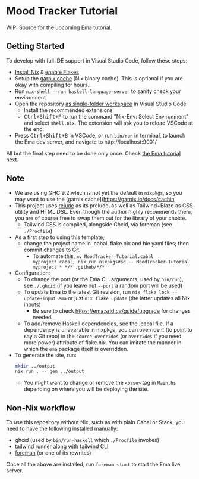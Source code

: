 # Mood Tracker Tutorial

WIP: Source for the upcoming Ema tutorial.

## Getting Started

To develop with full IDE support in Visual Studio Code, follow these steps:

- [Install Nix](https://nixos.org/download.html) & [enable Flakes](https://nixos.wiki/wiki/Flakes)
- Setup the [garnix cache](https://garnix.io/docs/caching) (Nix binary cache). This is optional if you are okay with compiling for hours.
- Run `nix-shell --run haskell-language-server` to sanity check your environment 
- Open the repository [as single-folder workspace](https://code.visualstudio.com/docs/editor/workspaces#_singlefolder-workspaces) in Visual Studio Code
    - Install the recommended extensions
    - <kbd>Ctrl+Shift+P</kbd> to run the command "Nix-Env: Select Environment" and select `shell.nix`. The extension will ask you to reload VSCode at the end.
- Press <kbd>Ctrl+Shift+B</kbd> in VSCode, or run `bin/run` in terminal, to launch the Ema dev server, and navigate to http://localhost:9001/

All but the final step need to be done only once. Check [the Ema tutorial](https://ema.srid.ca/start/tutorial) next.

## Note

- We are using GHC 9.2 which is not yet the default in `nixpkgs`, so you may want to use the [garnix cache](https://garnix.io/docs/cachin
- This project uses [relude](https://github.com/kowainik/relude) as its prelude, as well as Tailwind+Blaze as CSS utility and HTML DSL. Even though the author highly recommends them, you are of course free to swap them out for the library of your choice.
  - Tailwind CSS is compiled, alongside Ghcid, via foreman (see `./Procfile`)
- As a first step to using this template, 
  - change the project name in .cabal, flake.nix and hie.yaml files; then commit changes to Git.
      - To automate this, `mv MoodTracker-Tutorial.cabal myproject.cabal; nix run nixpkgs#sd -- MoodTracker-Tutorial myproject * */* .github/*/*`
- Configuration:
  - To change the port (or the Ema CLI arguments, used by `bin/run`), see `./.ghcid` (if you leave out `--port` a random port will be used)
  - To update Ema to the latest Git revision, run `nix flake lock --update-input ema` or just `nix flake update` (the latter updates all Nix inputs)
    - Be sure to check https://ema.srid.ca/guide/upgrade for changes needed.
  - To add/remove Haskell dependencies, see the .cabal file. If a dependency is unavailable in nixpkgs, you can override it (to point to say a Git repo) in the `source-overrides` (or `overrides` if you need more power) attribute of flake.nix. You can imitate the manner in which the `ema` package itself is overridden.
- To generate the site, run:
  ```sh
  mkdir ../output 
  nix run . -- gen ../output
  ```
  - You might want to change or remove the `<base>` tag in `Main.hs` depending on where you will be deploying the site.

## Non-Nix workflow

To use this repository without Nix, such as with plain Cabal or Stack, you need to have the following installed manually:

- ghcid (used by `bin/run-haskell` which `./Procfile` invokes)
- [tailwind runner](https://hackage.haskell.org/package/tailwind) along with [tailwind CLI](https://tailwindcss.com/docs/installation)
- [foreman](http://ddollar.github.io/foreman/) (or one of its rewrites)

Once all the above are installed, run `foreman start` to start the Ema live server.
